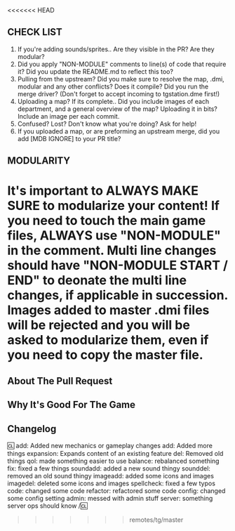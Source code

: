 <<<<<<< HEAD
<!-- Hi! Thanks for contributing to our code! Please make sure to check the check list below. -->
<!-- Please make sure that modulairty is in order to prevent headaches later. For more information, check the README.md in /jollystation_modules/ -->

## CHECK LIST

1. If you're adding sounds/sprites.. Are they visible in the PR? Are they modular?
2. Did you apply "NON-MODULE" comments to line(s) of code that require it? Did you update the README.md to reflect this too?
3. Pulling from the upstream? Did you make sure to resolve the map, .dmi, modular and any other conflicts? Does it compile? Did you run the merge driver? (Don't forget to accept incoming to tgstation.dme first!)
4. Uploading a map? If its complete.. Did you include images of each department, and a general overview of the map? Uploading it in bits? Include an image per each commit.
5. Confused? Lost? Don't know what you're doing? Ask for help!
6. If you uploaded a map, or are preforming an upstream merge, did you add [MDB IGNORE] to your PR title?

## MODULARITY
It's important to ALWAYS MAKE SURE to modularize your content! If you need to touch the main game files, ALWAYS use "NON-MODULE" in the comment.
Multi line changes should have "NON-MODULE START / END" to deonate the multi line changes, if applicable in succession.
Images added to master .dmi files will be rejected and you will be asked to modularize them, even if you need to copy the master file.
=======
<!-- Write **BELOW** The Headers and **ABOVE** The comments else it may not be viewable. -->
<!-- You can view Contributing.MD for a detailed description of the pull request process. -->

## About The Pull Request

<!-- Describe The Pull Request. Please be sure every change is documented or this can delay review and even discourage maintainers from merging your PR! -->

## Why It's Good For The Game

<!-- Please add a short description of why you think these changes would benefit the game. If you can't justify it in words, it might not be worth adding. -->

## Changelog

<!-- If your PR modifies aspects of the game that can be concretely observed by players or admins you should add a changelog. If your change does NOT meet this description, remove this section. -->

:cl:
add: Added new mechanics or gameplay changes
add: Added more things
expansion: Expands content of an existing feature
del: Removed old things
qol: made something easier to use
balance: rebalanced something
fix: fixed a few things
soundadd: added a new sound thingy
sounddel: removed an old sound thingy
imageadd: added some icons and images
imagedel: deleted some icons and images
spellcheck: fixed a few typos
code: changed some code
refactor: refactored some code
config: changed some config setting
admin: messed with admin stuff
server: something server ops should know
/:cl:

<!-- Both :cl:'s are required for the changelog to work! You can put your name to the right of the first :cl: if you want to overwrite your GitHub username as author ingame. -->
<!-- You can use multiple of the same prefix (they're only used for the icon ingame) and delete the unneeded ones. Despite some of the tags, changelogs should generally represent how a player might be affected by the changes rather than a summary of the PR's contents. -->
>>>>>>> remotes/tg/master
